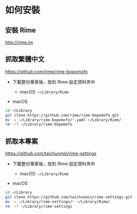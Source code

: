 # 如何安裝

## 安裝 Rime

<http://rime.im>

## 抓取繁體中文

<https://github.com/rime/rime-bopomofo>

* 下載整份專案後，放到 Rime 設定資料夾中
  - macOS: `~/Library/Rime`

* macOS

```sh
cd ~/Library
git clone https://github.com/rime/rime-bopomofo.git
mv -v ~/Library/rime-bopomofo/*.yaml ~/Library/Rime/
rm -rf ~/Library/rime-bopomofo
```

## 抓取本專案

<https://github.com/taichunmin/rime-settings>

* 下載整份專案後，放到 Rime 設定資料夾中
  - macOS: `~/Library/Rime`

* macOS

```sh
cd ~/Library
git clone https://github.com/taichunmin/rime-settings.git
mv -v ~/Library/rime-settings/* ~/Library/Rime/
rm -rf ~/Library/rime-settings
```
